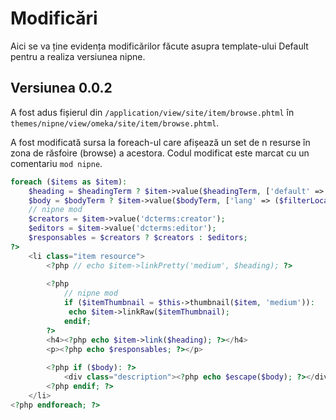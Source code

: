 # Modificări

Aici se va ține evidența modificărilor făcute asupra template-ului Default pentru a realiza versiunea nipne.

## Versiunea 0.0.2

A fost adus fișierul din `/application/view/site/item/browse.phtml` în `themes/nipne/view/omeka/site/item/browse.phtml`.

A fost modificată sursa la foreach-ul care afișează un set de n resurse în zona de răsfoire (browse) a acestora. Codul modificat este marcat cu un comentariu `mod nipne`.

```php
foreach ($items as $item):
    $heading = $headingTerm ? $item->value($headingTerm, ['default' => $translate('[Untitled]'), 'lang' => ($filterLocale ? [$lang, ''] : null)]) : $item->displayTitle(null, ($filterLocale ? [$lang, ''] : null));
    $body = $bodyTerm ? $item->value($bodyTerm, ['lang' => ($filterLocale ? [$lang, ''] : null)]) : $item->displayDescription(null, ($filterLocale ? [$lang, ''] : null));
    // nipne mod
    $creators = $item->value('dcterms:creator');
    $editors = $item->value('dcterms:editor');
    $responsables = $creators ? $creators : $editors;
?>
    <li class="item resource">
        <?php // echo $item->linkPretty('medium', $heading); ?>
        
        <?php 
			// nipne mod
			if ($itemThumbnail = $this->thumbnail($item, 'medium')): 
			 echo $item->linkRaw($itemThumbnail);
			endif; 
		?>
        <h4><?php echo $item->link($heading); ?></h4>
		<p><?php echo $responsables; ?></p>
        
        <?php if ($body): ?>
			<div class="description"><?php echo $escape($body); ?></div>
        <?php endif; ?>
    </li>
<?php endforeach; ?>
```
